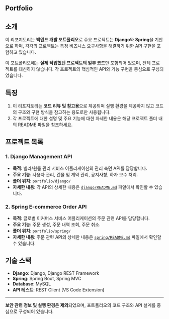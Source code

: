 ## Portfolio

## 소개
이 리포지토리는 **백엔드 개발 포트폴리오**로 주요 프로젝트는 **Django**와 **Spring**을 기반으로 하며, 각각의 프로젝트는 특정 비즈니스 요구사항을 해결하기 위한 API 구현을 포함하고 있습니다.

이 포트폴리오에는 **실제 작업했던 프로젝트의 일부 코드**만 포함되어 있으며, 전체 프로젝트를 대신하지 않습니다. 각 프로젝트의 핵심적인 API와 기능 구현을 중심으로 구성되었습니다.

## 특징
1. 이 리포지토리는 **코드 리뷰 및 참고용**으로 제공되며 실행 환경을 제공하지 않고 코드의 구조와 구현 방식을 참고하는 용도로만 사용됩니다.
2. 각 프로젝트에 대한 설명 및 주요 기능에 대한 자세한 내용은 해당 프로젝트 폴더 내의 README 파일을 참조하세요.

## 프로젝트 목록
### 1. Django Management API
- **목적**: 빌라/원룸 관리 서비스 어플리케이션의 관리 측면 API를 담당합니다.
- **주요 기능**: 사용자 관리, 건물 및 계약 관리, 공지사항, 하자 보수 처리.
- **폴더 위치**: `portfolio/django/`
- **자세한 내용**: 각 API의 상세한 내용은 [`django/README.md`](./django/README.md) 파일에서 확인할 수 있습니다.

### 2. Spring E-commerce Order API
- **목적**: 글로벌 이커머스 서비스 어플리케이션의 주문 관련 API를 담당합니다.
- **주요 기능**: 주문 생성, 주문 내역 조회, 주문 취소.
- **폴더 위치**: `portfolio/spring/`
- **자세한 내용**: 주문 관련 API의 상세한 내용은 [`spring/README.md`](./spring/README.md) 파일에서 확인할 수 있습니다.

## 기술 스택
- **Django**: Django, Django REST Framework
- **Spring**: Spring Boot, Spring MVC
- **Database**: MySQL
- **API 테스트**: REST Client (VS Code Extension)
---

**보안 관련 정보 및 실행 환경은 제외**되었으며, 포트폴리오의 코드 구조와 API 설계를 중심으로 구성되어 있습니다.
